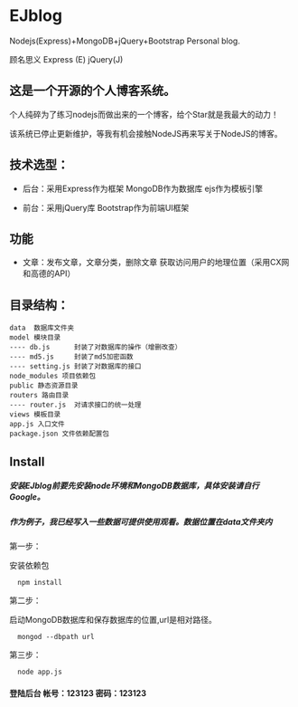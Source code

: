# EJblog
Nodejs(Express)+MongoDB+jQuery+Bootstrap Personal blog.

顾名思义   Express (E)    jQuery(J)

## 这是一个开源的个人博客系统。

个人纯碎为了练习nodejs而做出来的一个博客，给个Star就是我最大的动力！

该系统已停止更新维护，等我有机会接触NodeJS再来写关于NodeJS的博客。

## 技术选型：

* 后台：采用Express作为框架 MongoDB作为数据库 ejs作为模板引擎  

* 前台：采用jQuery库 Bootstrap作为前端UI框架
 
## 功能

* 文章：发布文章，文章分类，删除文章 获取访问用户的地理位置（采用CX网和高德的API）

## 目录结构：

```
data  数据库文件夹
model 模块目录
---- db.js      封装了对数据库的操作（增删改查）
---- md5.js     封装了md5加密函数
---- setting.js 封装了对数据库的接口
node_modules 项目依赖包
public 静态资源目录
routers 路由目录
---- router.js  对请求接口的统一处理
views 模板目录
app.js 入口文件
package.json 文件依赖配置包
```

## Install

##### 安装EJblog前要先安装node环境和MongoDB数据库，具体安装请自行Google。

##### 作为例子，我已经写入一些数据可提供使用观看。数据位置在data文件夹内

第一步：

安装依赖包

```
  npm install
```

第二步：

启动MongoDB数据库和保存数据库的位置,url是相对路径。
```
  mongod --dbpath url
```

第三步：

```
  node app.js
```
#### 登陆后台 帐号：123123 密码：123123
